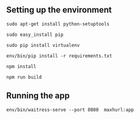 

## Setting up the environment

`sudo apt-get install python-setuptools`

`sudo easy_install pip`

`sudo pip install virtualenv`

`env/bin/pip install -r requirements.txt`

`npm install`

`npm run build`


## Running the app

`env/bin/waitress-serve --port 8080  maxhurl:app`